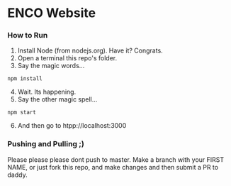 # ENCO Website

### How to Run
1. Install Node (from nodejs.org). Have it? Congrats.
2. Open a terminal this repo's folder.
3. Say the magic words...
```
npm install
```

4. Wait. Its happening.
5. Say the other magic spell...
```
npm start
```

6. And then go to htpp://localhost:3000

### Pushing and Pulling ;)
Please please please dont push to master. Make a branch with your FIRST NAME, or just fork this repo, and make changes and then submit a PR to daddy.